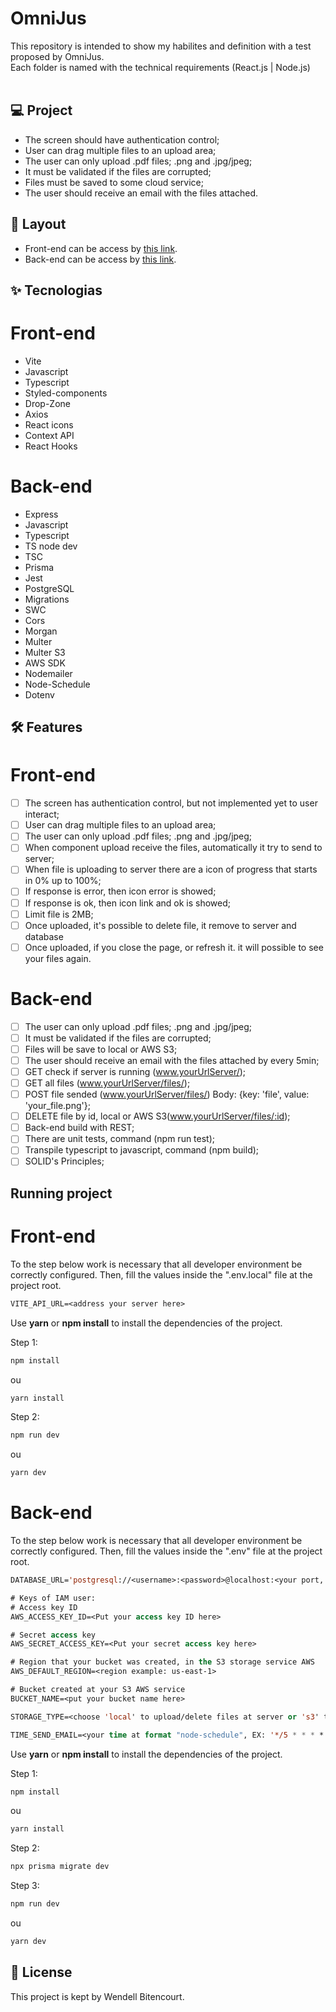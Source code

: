 # OmniJus

This repository is intended to show my habilites and definition with a test proposed by OmniJus. 
<br/>
Each folder is named with the technical requirements (React.js | Node.js)
<br/>
<br/>
## 💻 Project
- The screen should have authentication control;
- User can drag multiple files to an upload area;
- The user can only upload .pdf files; .png and .jpg/jpeg;
- It must be validated if the files are corrupted;
- Files must be saved to some cloud service;
- The user should receive an email with the files attached.

## 🔖 Layout

- Front-end can be access by [this link](https://omni-jus.vercel.app/). 
- Back-end can be access by [this link](https://omnijus-production.up.railway.app/). 

## ✨ Tecnologias

# Front-end
- Vite
- Javascript
- Typescript
- Styled-components
- Drop-Zone
- Axios
- React icons
- Context API
- React Hooks

# Back-end
- Express
- Javascript
- Typescript
- TS node dev
- TSC
- Prisma
- Jest
- PostgreSQL
- Migrations
- SWC
- Cors
- Morgan
- Multer
- Multer S3
- AWS SDK
- Nodemailer
- Node-Schedule
- Dotenv

## :hammer_and_wrench: Features 

# Front-end
-   [ ] The screen has authentication control, but not implemented yet to user interact;
-   [ ] User can drag multiple files to an upload area;
-   [ ] The user can only upload .pdf files; .png and .jpg/jpeg;
-   [ ] When component upload receive the files, automatically it try to send to server;
-   [ ] When file is uploading to server there are a icon of progress that starts in 0% up to 100%;
-   [ ] If response is error, then icon error is showed;
-   [ ] If response is ok, then icon link and ok is showed;
-   [ ] Limit file is 2MB;
-   [ ] Once uploaded, it's possible to delete file, it remove to server and database
-   [ ] Once uploaded, if you close the page, or refresh it. it will possible to see your files again.

# Back-end
-   [ ] The user can only upload .pdf files; .png and .jpg/jpeg;
-   [ ] It must be validated if the files are corrupted;
-   [ ] Files will be save to local or AWS S3;
-   [ ] The user should receive an email with the files attached by every 5min;
-   [ ] GET check if server is running (www.yourUrlServer/);
-   [ ] GET all files (www.yourUrlServer/files/);
-   [ ] POST file sended (www.yourUrlServer/files/) Body: {key: 'file', value: 'your_file.png'};
-   [ ] DELETE file by id, local or AWS S3(www.yourUrlServer/files/:id);
-   [ ] Back-end build with REST;
-   [ ] There are unit tests, command (npm run test);
-   [ ] Transpile typescript to javascript, command (npm build);
-   [ ] SOLID's Principles;

## Running project

# Front-end
To the step below work is necessary that all developer environment be correctly configured.
Then, fill the values ​​inside the ".env.local" file at the project root.

```cl
VITE_API_URL=<address your server here>
```

Use **yarn** or **npm install** to install the dependencies of the project.

Step 1:
```cl
npm install
```
ou

```cl
yarn install
```

Step 2:
```cl
npm run dev
```
ou

```cl
yarn dev
```

# Back-end
To the step below work is necessary that all developer environment be correctly configured.
Then, fill the values ​​inside the ".env" file at the project root.

```cl
DATABASE_URL='postgresql://<username>:<password>@localhost:<your port, i'm using 5433>/<mydb>?schema=<myschema>'

# Keys of IAM user:
# Access key ID 
AWS_ACCESS_KEY_ID=<Put your access key ID here>

# Secret access key
AWS_SECRET_ACCESS_KEY=<Put your secret access key here>

# Region that your bucket was created, in the S3 storage service AWS
AWS_DEFAULT_REGION=<region example: us-east-1>

# Bucket created at your S3 AWS service
BUCKET_NAME=<put your bucket name here>

STORAGE_TYPE=<choose 'local' to upload/delete files at server or 's3' to upload/delete files in the s3 AWS>

TIME_SEND_EMAIL=<your time at format "node-schedule", EX: '*/5 * * * *', its run in interval of 5 minutes">
```

Use **yarn** or **npm install** to install the dependencies of the project.

Step 1:
```cl
npm install
```
ou

```cl
yarn install
```

Step 2:
```cl
npx prisma migrate dev 
```

Step 3:
```cl
npm run dev
```
ou

```cl
yarn dev
```

## 📄 License

This project is kept by Wendell Bitencourt.

<br />
